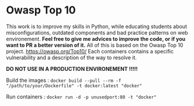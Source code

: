 # Owasp Top 10

This work is to improve my skills in Python, while educating students about misconfigurations, outdated components and bad practice patterns on web environement. **Feel free to give me advices to improve the code, or if you want to PR a better version of it.**
All of this is based on the Owasp Top 10 project. https://owasp.org/Top10/
Each containers contains a specific vulnerability and a description of the way to resolve it.

**DO NOT USE IN A PRODUCTION ENVIRONEMENT !!!!!**

Build the images :
```docker build --pull --rm -f "/path/to/your/Dockerfile" -t docker:latest "docker"```

Run containers :
```docker run -d -p unusedport:80 -t "docker"```